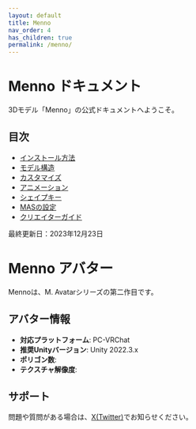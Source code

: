 ```yaml
---
layout: default
title: Menno
nav_order: 4
has_children: true
permalink: /menno/
---
```


# Menno ドキュメント

3Dモデル「Menno」の公式ドキュメントへようこそ。

## 目次

- [インストール方法](installation.md)
- [モデル構造](structure.md)
- [カスタマイズ](customization.md)
- [アニメーション](animation.md)
- [シェイプキー](shapekeys.md)
- [MASの設定](mas-settings.md)
- [クリエイターガイド](creator-guide.md)

最終更新日：2023年12月23日

# Menno アバター

Mennoは、M. Avatarシリーズの第二作目です。

## アバター情報

- **対応プラットフォーム**: PC-VRChat
- **推奨Unityバージョン**: Unity 2022.3.x
- **ポリゴン数**: 
- **テクスチャ解像度**: 

## サポート

問題や質問がある場合は、[X(Twitter)](https://x.com/_emudotto)でお知らせください。 